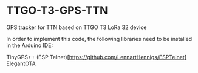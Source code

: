 # TTGO-T3-GPS-TTN
GPS tracker for TTN based on TTGO T3 LoRa 32 device

In order to implement this code, the following libraries need to be installed in the Arduino IDE:

TinyGPS++
(ESP Telnet)[https://github.com/LennartHennigs/ESPTelnet] 
ElegantOTA
